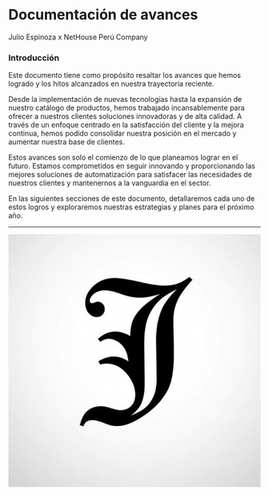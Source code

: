 # Documentación de avances

Julio Espinoza x NetHouse Perú Company

### Introducción

Este documento tiene como propósito resaltar los avances que hemos logrado y los hitos alcanzados en nuestra trayectoria reciente.

Desde la implementación de nuevas tecnologías hasta la expansión de nuestro catálogo de productos, hemos trabajado incansablemente para ofrecer a nuestros clientes soluciones innovadoras y de alta calidad. A través de un enfoque centrado en la satisfacción del cliente y la mejora continua, hemos podido consolidar nuestra posición en el mercado y aumentar nuestra base de clientes.

Estos avances son solo el comienzo de lo que planeamos lograr en el futuro. Estamos comprometidos en seguir innovando y proporcionando las mejores soluciones de automatización para satisfacer las necesidades de nuestros clientes y mantenernos a la vanguardia en el sector.

En las siguientes secciones de este documento, detallaremos cada uno de estos logros y exploraremos nuestras estrategias y planes para el próximo año.

******

![JulioEspinoza](./static/img/j_logo.png)